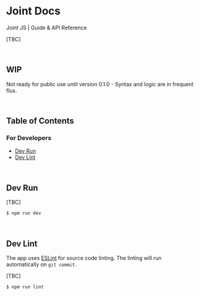 # Joint Docs

Joint JS | Guide & API Reference

[TBC]

<br />

## WIP

Not ready for public use until version 0.1.0 - Syntax and logic are in frequent flux.

<br />

## Table of Contents

### For Developers
* [Dev Run][section-dev-run]
* [Dev Lint][section-dev-lint]

<br />

## Dev Run

[TBC]

```sh
$ npm run dev
```

<br />

## Dev Lint

The app uses [ESLint][link-eslint-site] for source code linting. The linting will run automatically on `git commit`.

[TBC]

```sh
$ npm run lint
```

<br />


[section-dev-run]: #dev-run
[section-dev-lint]: #dev-lint

[link-eslint-site]: https://eslint.org
